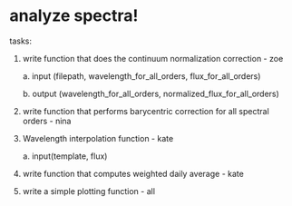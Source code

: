 # analyze spectra!

tasks:
1. write function that does the continuum normalization correction - zoe
   
   a. input (filepath, wavelength_for_all_orders, flux_for_all_orders)
   
   b. output (wavelength_for_all_orders, normalized_flux_for_all_orders)

3. write function that performs barycentric correction for all spectral orders - nina

4. Wavelength interpolation function - kate

   a. input(template, flux)

5. write function that computes weighted daily average - kate

6. write a simple plotting function - all

